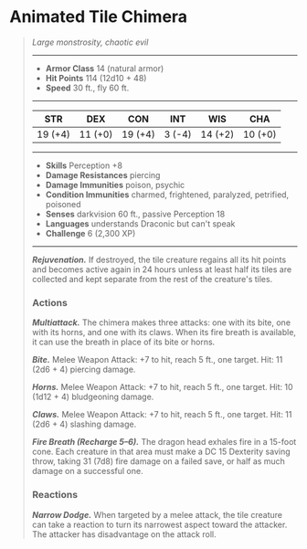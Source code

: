 # Animated Tile Chimera
>*Large monstrosity, chaotic evil*
>___
>- **Armor Class** 14 (natural armor)
>- **Hit Points** 114 (12d10 + 48)
>- **Speed** 30 ft., fly 60 ft.
>___
>|STR|DEX|CON|INT|WIS|CHA|
>|:---:|:---:|:---:|:---:|:---:|:---:|
>|19 (+4)|11 (+0)|19 (+4)|3 (-4)|14 (+2)|10 (+0)|
>___
>- **Skills** Perception +8
>- **Damage Resistances** piercing
>- **Damage Immunities** poison, psychic
>- **Condition Immunities** charmed, frightened, paralyzed, petrified, poisoned
>- **Senses** darkvision 60 ft., passive Perception 18
>- **Languages** understands Draconic but can't speak
>- **Challenge** 6 (2,300 XP)
>___
>***Rejuvenation.*** If destroyed, the tile creature regains all its hit points and becomes active again in 24 hours unless at least half its tiles are collected and kept separate from the rest of the creature's tiles.  
>
>### Actions
>***Multiattack.*** The chimera makes three attacks: one with its bite, one with its horns, and one with its claws. When its fire breath is available, it can use the breath in place of its bite or horns.  
>
>***Bite.*** Melee Weapon Attack: +7 to hit, reach 5 ft., one target. Hit: 11 (2d6 + 4) piercing damage.  
>
>***Horns.*** Melee Weapon Attack: +7 to hit, reach 5 ft., one target. Hit: 10 (1d12 + 4) bludgeoning damage.  
>
>***Claws.*** Melee Weapon Attack: +7 to hit, reach 5 ft., one target. Hit: 11 (2d6 + 4) slashing damage.  
>
>***Fire Breath (Recharge 5–6).*** The dragon head exhales fire in a 15-foot cone. Each creature in that area must make a DC 15 Dexterity saving throw, taking 31 (7d8) fire damage on a failed save, or half as much damage on a successful one.  
>
>### Reactions
>***Narrow Dodge.*** When targeted by a melee attack, the tile creature can take a reaction to turn its narrowest aspect toward the attacker. The attacker has disadvantage on the attack roll.